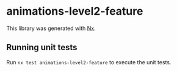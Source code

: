 # animations-level2-feature

This library was generated with [Nx](https://nx.dev).

## Running unit tests

Run `nx test animations-level2-feature` to execute the unit tests.
